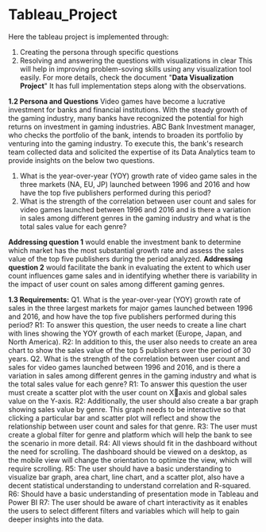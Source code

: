 # Tableau_Project
Here the tableau project is implemented through:
1. Creating the persona through specific questions
2. Resolving and answering the questions with visualizations in clear
This will help in improving problem-soving skills using any visualization tool easily. For more details, check the document "**Data Visualization Project**" It has full implementation steps along with the observations.

**1.2 Persona and Questions**
Video games have become a lucrative investment for banks and financial institutions. With 
the steady growth of the gaming industry, many banks have recognized the potential for 
high returns on investment in gaming industries. ABC Bank Investment manager, who checks 
the portfolio of the bank, intends to broaden its portfolio by venturing into the gaming 
industry. To execute this, the bank's research team collected data and solicited the expertise 
of its Data Analytics team to provide insights on the below two questions. 

1. What is the year-over-year (YOY) growth rate of video game sales in the three markets 
(NA, EU, JP) launched between 1996 and 2016 and how have the top five publishers 
performed during this period?
2. What is the strength of the correlation between user count and sales for video games 
launched between 1996 and 2016 and is there a variation in sales among different 
genres in the gaming industry and what is the total sales value for each genre?

**Addressing question 1** would enable the investment bank to determine which market has 
the most substantial growth rate and assess the sales value of the top five publishers during 
the period analyzed.
**Addressing question 2** would facilitate the bank in evaluating the extent to which user count 
influences game sales and in identifying whether there is variability in the impact of user 
count on sales among different gaming genres.

**1.3 Requirements:**
Q1. What is the year-over-year (YOY) growth rate of sales in the three largest markets for 
major games launched between 1996 and 2016, and how have the top five publishers 
performed during this period?
R1: To answer this question, the user needs to create a line chart with lines showing the YOY 
growth of each market (Europe, Japan, and North America).
R2: In addition to this, the user also needs to create an area chart to show the sales value of 
the top 5 publishers over the period of 30 years.
Q2. What is the strength of the correlation between user count and sales for video games 
launched between 1996 and 2016, and is there a variation in sales among different genres 
in the gaming industry and what is the total sales value for each genre?
R1: To answer this question the user must create a scatter plot with the user count on Xaxis and global sales value on the Y-axis.
R2: Additionally, the user should also create a bar graph showing sales value by genre. This 
graph needs to be interactive so that clicking a particular bar and scatter plot will reflect and
show the relationship between user count and sales for that genre.
R3: The user must create a global filter for genre and platform which will help the bank to 
see the scenario in more detail. 
R4: All views should fit in the dashboard without the need for scrolling. The dashboard should 
be viewed on a desktop, as the mobile view will change the orientation to optimize the view, 
which will require scrolling.
R5: The user should have a basic understanding to visualize bar graph, area chart, line chart,
and a scatter plot, also have a decent statistical understanding to understand correlation and 
R-squared.
R6: Should have a basic understanding of presentation mode in Tableau and Power BI
R7: The user should be aware of chart interactivity as it enables the users to select different 
filters and variables which will help to gain deeper insights into the data.
